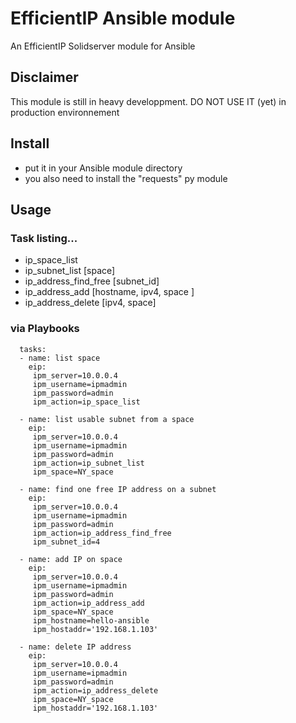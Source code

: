 # EfficientIP Ansible module
An EfficientIP Solidserver module for Ansible

## Disclaimer

This module is still in heavy developpment.
DO NOT USE IT (yet) in production environnement 

## Install

- put it in your Ansible module directory 
- you also need to install the "requests" py module

## Usage
### Task listing...
- ip_space_list
- ip_subnet_list [space] 
- ip_address_find_free [subnet_id]
- ip_address_add [hostname, ipv4, space ]
- ip_address_delete [ipv4, space]

### via Playbooks 
```
  tasks:
  - name: list space
    eip:
     ipm_server=10.0.0.4
     ipm_username=ipmadmin
     ipm_password=admin
     ipm_action=ip_space_list

  - name: list usable subnet from a space
    eip:
     ipm_server=10.0.0.4
     ipm_username=ipmadmin
     ipm_password=admin
     ipm_action=ip_subnet_list
     ipm_space=NY_space

  - name: find one free IP address on a subnet
    eip:
     ipm_server=10.0.0.4
     ipm_username=ipmadmin
     ipm_password=admin
     ipm_action=ip_address_find_free
     ipm_subnet_id=4

  - name: add IP on space
    eip:
     ipm_server=10.0.0.4
     ipm_username=ipmadmin
     ipm_password=admin
     ipm_action=ip_address_add
     ipm_space=NY_space
     ipm_hostname=hello-ansible
     ipm_hostaddr='192.168.1.103'

  - name: delete IP address
    eip:
     ipm_server=10.0.0.4
     ipm_username=ipmadmin
     ipm_password=admin
     ipm_action=ip_address_delete
     ipm_space=NY_space
     ipm_hostaddr='192.168.1.103'
```
